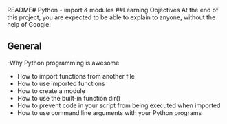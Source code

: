 README# Python - import & modules
##Learning Objectives
At the end of this project, you are expected to be able to explain to anyone, without the help of Google:

## General
-Why Python programming is awesome
- How to import functions from another file
- How to use imported functions
- How to create a module
- How to use the built-in function dir()
- How to prevent code in your script from being executed when imported
- How to use command line arguments with your Python programs
